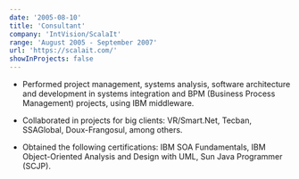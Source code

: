 ```yaml
---
date: '2005-08-10'
title: 'Consultant'
company: 'IntVision/ScalaIt'
range: 'August 2005 - September 2007'
url: 'https://scalait.com/'
showInProjects: false
---
```


- Performed project management, systems analysis, software architecture and development in systems integration and BPM (Business Process Management) projects, using IBM middleware.

- Collaborated in projects for big clients: VR/Smart.Net, Tecban, SSAGlobal, Doux-Frangosul, among others.

- Obtained the following certifications: IBM SOA Fundamentals, IBM Object-Oriented Analysis and Design with UML, Sun Java Programmer (SCJP).